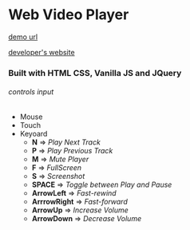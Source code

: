 # Web Video Player


[demo url](https://xcelvideoplayer-web.netlify.app/)


[developer's website](https://xceldeveloper.com)

### Built with HTML CSS, Vanilla JS and JQuery
###### controls input
* Mouse
* Touch 
* Keyoard
  * **N** => *Play Next Track*
  * **P** => *Play Previous Track*
  * **M** => *Mute Player*
  * **F** => *FullScreen*
  * **S** => *Screenshot*
  * **SPACE** => *Toggle between Play and Pause*
  * **ArrowLeft** => *Fast-rewind*
  * **ArrrowRight** => *Fast-forward*
  * **ArrowUp** => *Increase Volume*
  * **ArrowDown** => *Decrease Volume*
